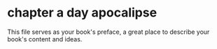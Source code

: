 # chapter a day apocalipse 

This file serves as your book&#039;s preface, a great place to describe your book&#039;s content and ideas.